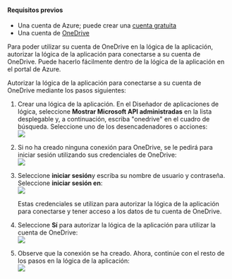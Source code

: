 #### <a name="prerequisites"></a>Requisitos previos
- Una cuenta de Azure; puede crear una [cuenta gratuita](https://azure.microsoft.com/free)
- Una cuenta de [OneDrive](https://www.microsoft.com/store/apps/onedrive/9wzdncrfj1p3) 

Para poder utilizar su cuenta de OneDrive en la lógica de la aplicación, autorizar la lógica de la aplicación para conectarse a su cuenta de OneDrive.  Puede hacerlo fácilmente dentro de la lógica de la aplicación en el portal de Azure. 

Autorizar la lógica de la aplicación para conectarse a su cuenta de OneDrive mediante los pasos siguientes:

1. Crear una lógica de la aplicación. En el Diseñador de aplicaciones de lógica, seleccione **Mostrar Microsoft API administradas** en la lista desplegable y, a continuación, escriba "onedrive" en el cuadro de búsqueda. Seleccione uno de los desencadenadores o acciones:  
  ![](./media/connectors-create-api-onedrive/onedrive-1.png)
2. Si no ha creado ninguna conexión para OneDrive, se le pedirá para iniciar sesión utilizando sus credenciales de OneDrive:  
  ![](./media/connectors-create-api-onedrive/onedrive-2.png)
3. Seleccione **iniciar sesión**y escriba su nombre de usuario y contraseña. Seleccione **iniciar sesión en**:  
  ![](./media/connectors-create-api-onedrive/onedrive-3.png)   

    Estas credenciales se utilizan para autorizar la lógica de la aplicación para conectarse y tener acceso a los datos de tu cuenta de OneDrive. 
4. Seleccione **Sí** para autorizar la lógica de la aplicación para utilizar la cuenta de OneDrive:  
  ![](./media/connectors-create-api-onedrive/onedrive-4.png)   
5. Observe que la conexión se ha creado. Ahora, continúe con el resto de los pasos en la lógica de la aplicación:  
  ![](./media/connectors-create-api-onedrive/onedrive-5.png)
